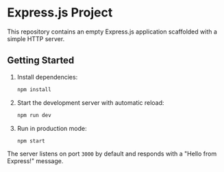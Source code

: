 # Express.js Project

This repository contains an empty Express.js application scaffolded with a simple HTTP server.

## Getting Started

1. Install dependencies:
   ```bash
   npm install
   ```
2. Start the development server with automatic reload:
   ```bash
   npm run dev
   ```
3. Run in production mode:
   ```bash
   npm start
   ```

The server listens on port `3000` by default and responds with a "Hello from Express!" message.
